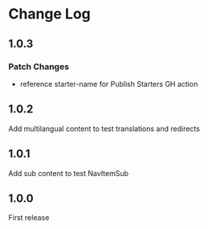 # Change Log

## 1.0.3

### Patch Changes

- reference starter-name for Publish Starters GH action

## 1.0.2

Add multilangual content to test translations and redirects

## 1.0.1

Add sub content to test NavItemSub

## 1.0.0

First release
